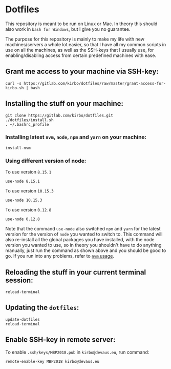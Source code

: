 # Dotfiles

This repository is meant to be run on Linux or Mac. In theory this should also work in
`bash for Windows`, but I give you no guarantee.

The purpose for this repository is mainly to make my life with new machines/servers
a whole lot easier, so that I have all my common scripts in use on all the machines,
as well as the SSH-keys that I usually use, for enabling/disabling access from
certain predefined machines with ease.

## Grant me access to your machine via SSH-key:

```
curl -s https://gitlab.com/kirbo/dotfiles/raw/master/grant-access-for-kirbo.sh | bash
```

## Installing the stuff on your machine:

```
git clone https://gitlab.com/kirbo/dotfiles.git
./dotfiles/install.sh
. ~/.bashrc_profile
```

### Installing latest `nvm`, `node`, `npm` and `yarn` on your machine:

```
install-nvm
```

### Using different version of node:

To use version `8.15.1`
```
use-node 8.15.1
```

To use version `10.15.3`
```
use-node 10.15.3
```

To use version `0.12.8`
```
use-node 0.12.8
```

Note that the command `use-node` also switched `npm` and `yarn` for the latest version for
the version of `node` you wanted to switch to. This command will also re-install all
the global packages you have installed, with the node version you wanted to use, so
in theory you shouldn't have to do anything manually, just run the command as shown above
and you should be good to go. If you run into any problems, refer to [`nvm` usage](https://github.com/creationix/nvm#usage).


## Reloading the stuff in your current terminal session:

```
reload-terminal
```


## Updating the `dotfiles`:

```
update-dotfiles
reload-terminal
```


## Enable SSH-key in remote server:

To enable `.ssh/keys/MBP2018.pub` in `kirbo@devaus.eu`, run command:
```
remote-enable-key MBP2018 kirbo@devaus.eu
```